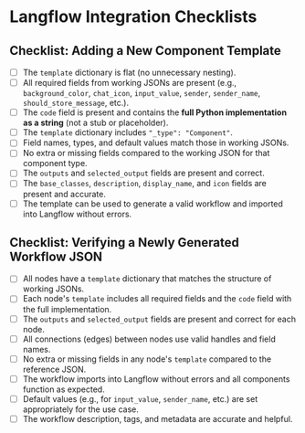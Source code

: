 # Langflow Integration Checklists

## Checklist: Adding a New Component Template
- [ ] The `template` dictionary is flat (no unnecessary nesting).
- [ ] All required fields from working JSONs are present (e.g., `background_color`, `chat_icon`, `input_value`, `sender`, `sender_name`, `should_store_message`, etc.).
- [ ] The `code` field is present and contains the **full Python implementation as a string** (not a stub or placeholder).
- [ ] The `template` dictionary includes `"_type": "Component"`.
- [ ] Field names, types, and default values match those in working JSONs.
- [ ] No extra or missing fields compared to the working JSON for that component type.
- [ ] The `outputs` and `selected_output` fields are present and correct.
- [ ] The `base_classes`, `description`, `display_name`, and `icon` fields are present and accurate.
- [ ] The template can be used to generate a valid workflow and imported into Langflow without errors.

## Checklist: Verifying a Newly Generated Workflow JSON
- [ ] All nodes have a `template` dictionary that matches the structure of working JSONs.
- [ ] Each node's `template` includes all required fields and the `code` field with the full implementation.
- [ ] The `outputs` and `selected_output` fields are present and correct for each node.
- [ ] All connections (edges) between nodes use valid handles and field names.
- [ ] No extra or missing fields in any node's `template` compared to the reference JSON.
- [ ] The workflow imports into Langflow without errors and all components function as expected.
- [ ] Default values (e.g., for `input_value`, `sender_name`, etc.) are set appropriately for the use case.
- [ ] The workflow description, tags, and metadata are accurate and helpful.
